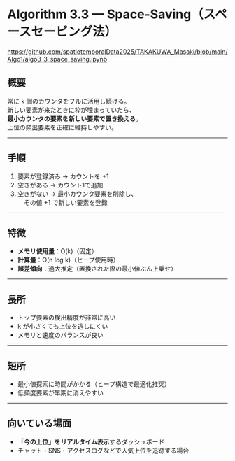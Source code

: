 # Algorithm 3.3 — Space-Saving（スペースセービング法）
https://github.com/spatiotemporalData2025/TAKAKUWA_Masaki/blob/main/Algo1/algo3_3_space_saving.ipynb
## 概要
常に `k` 個のカウンタをフルに活用し続ける。  
新しい要素が来たときに枠が埋まっていたら、  
**最小カウンタの要素を新しい要素で置き換える**。  
上位の頻出要素を正確に維持しやすい。

---

## 手順
1. 要素が登録済み → カウントを +1  
2. 空きがある → カウント1で追加  
3. 空きがない → 最小カウンタ要素を削除し、  
　その値 +1 で新しい要素を登録  

---

## 特徴
- **メモリ使用量**：O(k)（固定）  
- **計算量**：O(n log k)（ヒープ使用時）  
- **誤差傾向**：過大推定（置換された際の最小値ぶん上乗せ）

---

## 長所
- トップ要素の検出精度が非常に高い  
- k が小さくても上位を逃しにくい  
- メモリと速度のバランスが良い  

---

## 短所
- 最小値探索に時間がかかる（ヒープ構造で最適化推奨）  
- 低頻度要素が早期に消えやすい  

---

## 向いている場面
- **「今の上位」をリアルタイム表示**するダッシュボード  
- チャット・SNS・アクセスログなどで人気上位を追跡する場合

